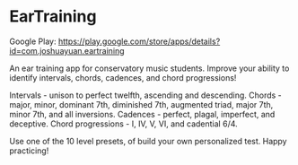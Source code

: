 # EarTraining
Google Play: https://play.google.com/store/apps/details?id=com.joshuayuan.eartraining

An ear training app for conservatory music students. Improve your ability to identify intervals, chords, cadences, and chord progressions!

Intervals - unison to perfect twelfth, ascending and descending.
Chords - major, minor, dominant 7th, diminished 7th, augmented triad, major 7th, minor 7th, and all inversions.
Cadences - perfect, plagal, imperfect, and deceptive.
Chord progressions - I, IV, V, VI, and cadential 6/4. 

Use one of the 10 level presets, of build your own personalized test. Happy practicing!
